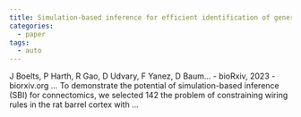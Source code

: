 ```yaml
---
title: Simulation-based inference for efficient identification of generative models in connectomics
categories:
  - paper
tags:
  - auto
---
```

J Boelts, P Harth, R Gao, D Udvary, F Yanez, D Baum… - bioRxiv, 2023 - biorxiv.org
… To demonstrate the potential of simulation-based inference (SBI) for connectomics, we selected 142 the problem of constraining wiring rules in the rat barrel cortex with …
